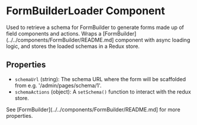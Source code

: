 # FormBuilderLoader Component

Used to retrieve a schema for FormBuilder to generate forms made up of field components and actions.
Wraps a [FormBuilder](../../components/FormBuilder/README.md] component with async loading logic,
and stores the loaded schemas in a Redux store.

## Properties

 * `schemaUrl` (string): The schema URL where the form will be scaffolded from e.g. '/admin/pages/schema/1'.
 * `schemaActions` (object): A `setSchema()` function to interact with the redux store.

See [FormBuilder](../../components/FormBuilder/README.md] for more properties.
